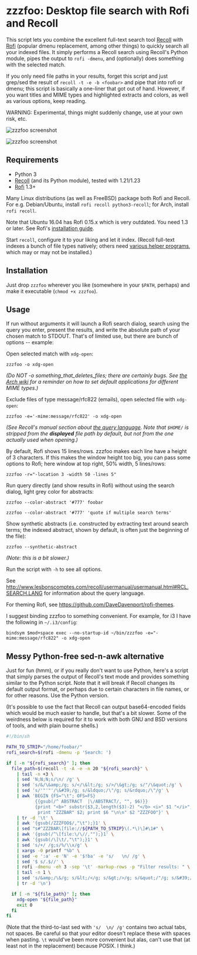 zzzfoo: Desktop file search with Rofi and Recoll
================================================

This script lets you combine the excellent full-text search tool [Recoll](https://www.lesbonscomptes.com/recoll/)
with [Rofi](https://github.com/DaveDavenport/rofi) (popular dmenu replacement,
among other things) to quickly search all your indexed files. It simply
performs a Recoll search using  Recoll's Python module, pipes the output to
`rofi -dmenu`, and (optionally) does something with the selected match.

If you only need file paths in your results, forget this script and just grep/sed
the result of `recoll -t -e -b <foobar>` and pipe that into rofi or dmenu; this
script is basically a one-liner that got out of hand. However, if you want
titles and MIME types and highlighted extracts and colors, as well as
various options, keep reading.

WARNING: Experimental, things might suddenly change, use at your own risk, etc.

![zzzfoo screenshot](https://anders.unix.se/images/zzzfoo_01.png)

![zzzfoo screenshot](https://anders.unix.se/images/zzzfoo_02.png)

Requirements
------------

  * Python 3
  * [Recoll](https://www.lesbonscomptes.com/recoll/) (and its Python module), tested with 1.21/1.23
  * [Rofi](https://github.com/DaveDavenport/rofi) 1.3+

Many Linux distributions (as well as FreeBSD) package both Rofi and Recoll. For e.g.
Debian/Ubuntu, install `rofi recoll python3-recoll`; for Arch, install `rofi recoll`.

Note that Ubuntu 16.04 has Rofi 0.15.x which is very outdated. You need 1.3 or later.
See Rofi's [installation guide](https://github.com/DaveDavenport/rofi/blob/next/INSTALL.md).

Start `recoll`, configure it to your liking and let it index. (Recoll full-text indexes a bunch of file
types natively; others need [various helper programs](http://www.lesbonscomptes.com/recoll/features.html#doctypes),
which may or may not be installed.)

Installation
------------

Just drop `zzzfoo` wherever you like (somewhere in your
`$PATH`, perhaps) and make it executable (`chmod +x zzzfoo`).

Usage
-----

If run without arguments it will launch a Rofi search dialog, search using the
query you enter, present the results, and write the absolute path of your
chosen match to STDOUT. That's of limited use, but there are bunch of options --
example:

Open selected match with `xdg-open`:

    zzzfoo -o xdg-open

_(Do NOT -o something_that_deletes_files; there are certainly bugs. See
[the Arch wiki](https://wiki.archlinux.org/index.php/default_applications#xdg-utils)
for a reminder on how to set default applications for different MIME types.)_

Exclude files of type message/rfc822 (emails), open selected file with `xdg-open`:

    zzzfoo -e='-mime:message/rfc822' -o xdg-open

_(See Recoll's manual section about [the query language](http://www.lesbonscomptes.com/recoll/usermanual/usermanual.html#RCL.SEARCH.LANG).
Note that `$HOME/` is stripped from the **displayed** file path by default, but not from the one actually used when opening.)_

By default, Rofi shows 15 lines/rows. zzzfoo makes each line have a height
of 3 characters. If this makes the window height too big, you can pass some options to Rofi;
here window at top right, 50% width, 5 lines/rows:

    zzzfoo -r="-location 3 -width 50 -lines 5"

Run query directly (and show results in Rofi) without using the search dialog,
light grey color for abstracts:

    zzzfoo --color-abstract '#777' foobar

    zzzfoo --color-abstract '#777' 'quote if multiple search terms'

Show synthetic abstracts (i.e. constructed by extracting text around search terms;
the indexed abstract, shown by default, is often just the beginning of the file):

    zzzfoo --synthetic-abstract

_(Note: this is a bit slower.)_

Run the script with `-h` to see all options.

See http://www.lesbonscomptes.com/recoll/usermanual/usermanual.html#RCL.SEARCH.LANG for
information about the query language.

For theming Rofi, see https://github.com/DaveDavenport/rofi-themes.

I suggest binding zzzfoo to something convenient. For example, for i3 I have the
following in `~/.i3/config`:

    bindsym $mod+space exec --no-startup-id ~/bin/zzzfoo -e="-mime:message/rfc822" -o xdg-open

Messy Python-free sed-n-awk alternative
---------------------------------------

Just for fun (hmm), or if you really don't want to use Python, here's a
script that simply parses the output of Recoll's text mode and provides
something similar to the Python script. Note that it will break if Recoll
changes its default output format, or perhaps due to certain characters in
file names, or for other reasons. Use the Python version.

(It's possible to use the fact that Recoll can output base64-encoded fields
which would be much easier to handle, but that's a bit slower. Some of the
weirdness below is required for it to work with both GNU and BSD versions of
tools, and with plain bourne shells.)

```sh
#!/bin/sh

PATH_TO_STRIP="/home/foobar/"
rofi_search=$(rofi -dmenu -p 'Search: ')

if [ -n "${rofi_search}" ]; then
  file_path=$(recoll -t -A -e -n 20 "${rofi_search}" \
    | tail -n +3 \
    | sed 'N;N;N;s/\n/ /g' \
    | sed 's/&/\&amp;/g; s/</\&lt;/g; s/>/\&gt;/g; s/"/\&quot;/g' \
    | sed 's/'"'"'/\&#39;/g; s/&ldquo;/\"/g; s/&rdquo;/\"/g' \
    | awk 'BEGIN {FS="\t"; OFS=FS}
           {{gsub(/^ ABSTRACT  |\/ABSTRACT/, "", $6)}}
           {print "<b>" substr($3,2,length($3)-2) "</b> <i>" $1 "</i>";
            print "ZZZBAR" $2; print $6 "\n\n" $2 "ZZZFOO"}' \
    | tr -d '\t' \
    | awk '{gsub(/ZZZFOO$/,"\t");}1' \
    | sed "s#^ZZZBAR\[file://${PATH_TO_STRIP}\(.*\)\]#\1#" \
    | awk '{gsub(/^\[file:\/\//,"");}1' \
    | awk '{gsub(/\]\t/,"\t");}1' \
    | sed 's/+/ /g;s/%/\\x/g' \
    | xargs -0 printf "%b" \
    | sed -e ':a' -e 'N' -e '$!ba' -e 's/	\n/	/g' \
    | sed '$ s/.$//' \
    | rofi -dmenu -eh 3 -sep '\t' -markup-rows -p "Filter results: " \
    | tail -n 1 \
    | sed 's/&amp;/\&/g; s/&lt;/</g; s/&gt;/>/g; s/&quot;/"/g; s/&#39;/'"'"'/g' \
    | tr -d '\n')

  if [ -n "${file_path}" ]; then
    xdg-open "${file_path}"
    exit 0
  fi
fi
```

(Note that the third-to-last sed with `'s/	\n/	/g'` contains two actual tabs,
not spaces. Be careful so that your editor doesn't replace these with spaces
when pasting. `\t` would've been more convenient but alas, can't use that
(at least not in the replacement) because POSIX. I think.)
